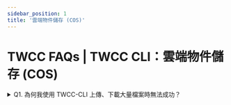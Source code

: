 ```yaml
---
sidebar_position: 1
title: '雲端物件儲存 (COS)'
---
```


# TWCC FAQs | TWCC CLI：雲端物件儲存 (COS)

<details>

<summary> Q1. 為何我使用 TWCC-CLI 上傳、下載大量檔案時無法成功？</summary>

目前 TWCC CLI 檔案管理功能仍在開發優化中，如需傳輸大量檔案，建議參考[此文件](https://man.twcc.ai/@twccdocs/doc-cos-main-zh/https%3A%2F%2Fman.twcc.ai%2F%40twccdocs%2Fcosbackup-zh)使用 s3cmd 相關指令操作。

</details>